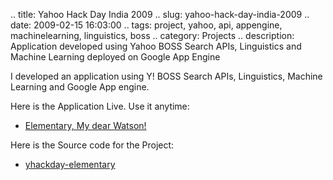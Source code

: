 .. title: Yahoo Hack Day India 2009
.. slug: yahoo-hack-day-india-2009
.. date: 2009-02-15 16:03:00
.. tags: project, yahoo, api, appengine, machinelearning, linguistics, boss
.. category: Projects
.. description: Application developed using Yahoo BOSS Search APIs, Linguistics and Machine Learning deployed on Google App Engine

I developed an application using Y! BOSS Search APIs, Linguistics, Machine Learning and Google App engine.

Here is the Application Live. Use it anytime:

- [Elementary, My dear Watson!](http://yindiahack.appspot.com)

Here is the Source code for the Project:

- [yhackday-elementary](http://code.google.com/p/yhackday-elementary/)
